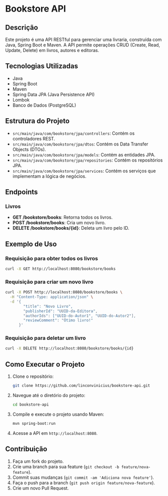 # Bookstore API

## Descrição

Este projeto é uma API RESTful para gerenciar uma livraria, construída com Java, Spring Boot e Maven. A API permite operações CRUD (Create, Read, Update, Delete) em livros, autores e editoras.

## Tecnologias Utilizadas

- Java
- Spring Boot
- Maven
- Spring Data JPA (Java Persistence API)
- Lombok
- Banco de Dados (PostgreSQL)

## Estrutura do Projeto

- `src/main/java/com/bookstore/jpa/controllers`: Contém os controladores REST.
- `src/main/java/com/bookstore/jpa/dtos`: Contém os Data Transfer Objects (DTOs).
- `src/main/java/com/bookstore/jpa/models`: Contém as entidades JPA.
- `src/main/java/com/bookstore/jpa/repositories`: Contém os repositórios JPA.
- `src/main/java/com/bookstore/jpa/services`: Contém os serviços que implementam a lógica de negócios.

## Endpoints

### Livros

- **GET /bookstore/books**: Retorna todos os livros.
- **POST /bookstore/books**: Cria um novo livro.
- **DELETE /bookstore/books/{id}**: Deleta um livro pelo ID.

## Exemplo de Uso

### Requisição para obter todos os livros

```bash
curl -X GET http://localhost:8080/bookstore/books
```

### Requisição para criar um novo livro

```bash
curl -X POST http://localhost:8080/bookstore/books \
  -H "Content-Type: application/json" \
  -d '{
        "title": "Novo Livro",
        "publisherId": "UUID-da-Editora",
        "authorIds": ["UUID-do-Autor1", "UUID-do-Autor2"],
        "reviewComment": "Ótimo livro!"
      }'
```

### Requisição para deletar um livro

```bash
curl -X DELETE http://localhost:8080/bookstore/books/{id}
```

## Como Executar o Projeto

1. Clone o repositório:
   ```bash
   git clone https://github.com/linconvinicius/bookstore-api.git
   ```
2. Navegue até o diretório do projeto:
   ```bash
   cd bookstore-api
   ```
3. Compile e execute o projeto usando Maven:
   ```bash
   mvn spring-boot:run
   ```
4. Acesse a API em `http://localhost:8080`.

## Contribuição

1. Faça um fork do projeto.
2. Crie uma branch para sua feature (`git checkout -b feature/nova-feature`).
3. Commit suas mudanças (`git commit -am 'Adiciona nova feature'`).
4. Faça o push para a branch (`git push origin feature/nova-feature`).
5. Crie um novo Pull Request.